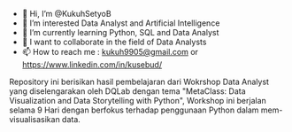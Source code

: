 - 👋 Hi, I’m @KukuhSetyoB
- 👀 I’m interested Data Analyst and Artificial Intelligence
- 🌱 I’m currently learning Python, SQL and Data Analyst
- 💞️ I want to collaborate in the field of Data Analysts
- 📫 How to reach me : kukuh9905@gmail.com or https://www.linkedin.com/in/kusebud/

Repository ini berisikan hasil pembelajaran dari Wokrshop Data Analyst yang diselengarakan oleh DQLab dengan tema
"MetaClass: Data Visualization and Data Storytelling with Python", Workshop ini berjalan selama 9 Hari dengan berfokus
terhadap penggunaan Python dalam mem-visualisasikan data.

<!---
KukuhSetyoB/KukuhSetyoB is a ✨ special ✨ repository because its `README.md` (this file) appears on your GitHub profile.
You can click the Preview link to take a look at your changes.
--->
